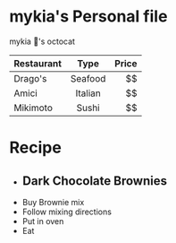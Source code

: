 # mykia's Personal file

mykia :revolving_hearts:'s octocat


| Restaurant    | Type          | Price  |
| ------------- |:-------------:| -----: |
| Drago's       | Seafood       |   $$   |
| Amici         | Italian       |   $$   |
| Mikimoto      | Sushi         |   $$   |


# Recipe
- ## Dark Chocolate Brownies
 - Buy Brownie mix
 - Follow mixing directions
 - Put in oven
 - Eat